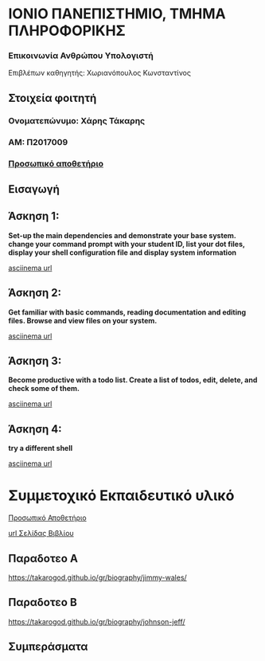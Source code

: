 # ΙΟΝΙΟ ΠΑΝΕΠΙΣΤΗΜΙΟ, ΤΜΗΜΑ ΠΛΗΡΟΦΟΡΙΚΗΣ 

### Επικοινωνία Ανθρώπου Υπολογιστή  
Επιβλέπων καθηγητής: Χωριανόπουλος Κωνσταντίνος 

## Στοιχεία φοιτητή 
### Ονοματεπώνυμο: Χάρης Τάκαρης
### ΑΜ: Π2017009

### [Προσωπικό αποθετήριο](https://github.com/takaroGOD/hci)

## Εισαγωγή



## Άσκηση 1:

**Set-up the main dependencies and demonstrate your base system. change your command prompt with your student ID, list your dot files, display your shell configuration file and display system information**

[asciinema url](https://asciinema.org/a/9FnrjqdgZihXrWOzIZV6dXAkw)



## Άσκηση 2: 

**Get familiar with basic commands, reading documentation and editing files. Browse and view files on your system.**

[asciinema url](https://asciinema.org/a/YUNTfbVnMg1JZfBS7ylX1J0Wl)


## Άσκηση 3:

**Become productive with a todo list. Create a list of todos, edit, delete, and check some of them.**

[asciinema url](https://asciinema.org/a/enfPhwpwvWEFfXDWZFy6jwyoI)


## Άσκηση 4:

**try a different shell**

[asciinema url](https://asciinema.org/a/2f6yY3c54w9n4O095WKASgZq6)








# Συμμετοχικό Εκπαιδευτικό υλικό

[Προσωπικό Αποθετήριο](https://github.com/takaroGOD)

[url Σελίδας Βιβλίου](https://github.com/takaroGOD/gr)

## Παραδοτεο Α

https://takarogod.github.io/gr/biography/jimmy-wales/

## Παραδοτεο Β

https://takarogod.github.io/gr/biography/johnson-jeff/

## Συμπεράσματα 


